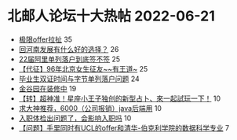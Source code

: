 # 北邮人论坛十大热帖 2022-06-21

- [极限offer拉扯](https://bbs.byr.cn/article/WorkLife/1187538) 35
- [回河南发展有什么好的选择？](https://bbs.byr.cn/article/Henan/390648) 26
- [22届阿里单列落户到底签不签](https://bbs.byr.cn/article/Job/2166791) 25
- [【代征】96年北京女生征友~~有王道~](https://bbs.byr.cn/article/Friends/2026478) 25
- [毕业生双证时间与字节单列落户问题](https://bbs.byr.cn/article/Talking/6353317) 24
- [金谷园在装修中](https://bbs.byr.cn/article/Picture/3324309) 19
- [【转】超神准！星座小王子独创的新型占卜、來一起試玩一下！](https://bbs.byr.cn/article/Constellations/326533) 10
- [求大神推荐，6000（公司报销）java后端用](https://bbs.byr.cn/article/Notebook/183346) 10
- [入职体检出问题了，会影响入职吗](https://bbs.byr.cn/article/Health/229166) 10
- [【问题】手里同时有UCL的offer和清华-伯克利学院的数据科学专业](https://bbs.byr.cn/article/AimGraduate/1217540) 7


